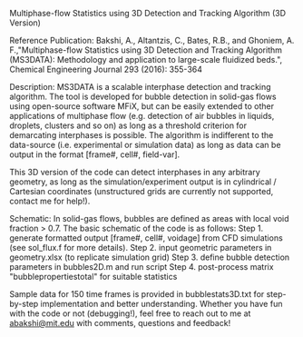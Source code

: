 Multiphase-flow Statistics using 3D Detection and Tracking Algorithm (3D Version)

Reference Publication: Bakshi, A., Altantzis, C., Bates, R.B., and Ghoniem, A. F.,"Multiphase-flow Statistics using 3D Detection and Tracking Algorithm (MS3DATA): Methodology and application to large-scale fluidized beds.", Chemical Engineering Journal 293 (2016): 355-364

Description: MS3DATA is a scalable interphase detection and tracking algorithm. The tool is developed for bubble detection in solid-gas flows using open-source software MFiX, but can be easily extended to other applications of multiphase flow (e.g. detection of air bubbles in liquids, droplets, clusters and so on) as long as a threshold criterion for demarcating interphases is possible. The algorithm is indifferent to the data-source (i.e. experimental or simulation data) as long as data can be output in the format [frame#, cell#, field-var]. 

This 3D version of the code can detect interphases in any arbitrary geometry, as long as the simulation/experiment output is in cylindrical / Cartesian coordinates (unstructured grids are currently not supported, contact me for help!). 

Schematic: In solid-gas flows, bubbles are defined as areas with local void fraction > 0.7. The basic schematic of the code is as follows: Step 1. generate formatted output [frame#, cell#, voidage] from CFD simulations (see sol_flux.f for more details). Step 2. input geometric parameters in geometry.xlsx (to replicate simulation grid) Step 3. define bubble detection parameters in bubbles2D.m and run script Step 4. post-process matrix "bubblepropertiestotal" for suitable statistics

Sample data for 150 time frames is provided in bubblestats3D.txt for step-by-step implementation and better understanding. Whether you have fun with the code or not (debugging!), feel free to reach out to me at abakshi@mit.edu with comments, questions and feedback!
